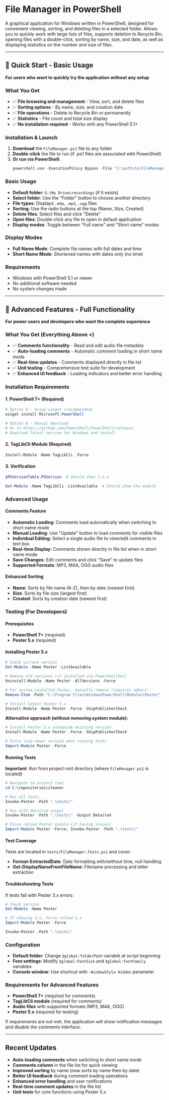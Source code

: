 # File Manager in PowerShell

A graphical application for Windows written in PowerShell, designed for convenient viewing, sorting, and deleting files in a selected folder. Allows you to quickly work with large lists of files, supports deletion to Recycle Bin, opening files with a double-click, sorting by name, size, and date, as well as displaying statistics on the number and size of files.

---

## 🚀 Quick Start - Basic Usage

**For users who want to quickly try the application without any setup**

### What You Get
- ✅ **File browsing and management** - View, sort, and delete files
- ✅ **Sorting options** - By name, size, and creation date  
- ✅ **File operations** - Delete to Recycle Bin or permanently
- ✅ **Statistics** - File count and total size display
- ✅ **No installation required** - Works with any PowerShell 5.1+

### Installation & Launch

1. **Download** the `FileManager.ps1` file to any folder
2. **Double-click** the file to run (if .ps1 files are associated with PowerShell)
3. **Or run via PowerShell:**
   ```powershell
   powershell.exe -ExecutionPolicy Bypass -File "C:\path\to\FileManager.ps1"
   ```

### Basic Usage

- **Default folder**: `G:\My Drive\recordings` (if it exists)
- **Select folder**: Use the "Folder" button to choose another directory
- **File types**: Displays `.m4a`, `.mp3`, `.ogg` files
- **Sorting**: Use the radio buttons at the top (Name, Size, Created)
- **Delete files**: Select files and click "Delete" 
- **Open files**: Double-click any file to open in default application
- **Display modes**: Toggle between "Full name" and "Short name" modes

### Display Modes
- **Full Name Mode**: Complete file names with full dates and time
- **Short Name Mode**: Shortened names with dates only (no time)

### Requirements
- Windows with PowerShell 5.1 or newer
- No additional software needed
- No system changes made

---

## 🔧 Advanced Features - Full Functionality

**For power users and developers who want the complete experience**

### What You Get (Everything Above +)
- ✅ **Comments functionality** - Read and edit audio file metadata
- ✅ **Auto-loading comments** - Automatic comment loading in short name mode
- ✅ **Real-time updates** - Comments displayed directly in file list
- ✅ **Unit testing** - Comprehensive test suite for development
- ✅ **Enhanced UI feedback** - Loading indicators and better error handling

### Installation Requirements

#### 1. PowerShell 7+ (Required)
```powershell
# Option A - Using winget (recommended)
winget install Microsoft.PowerShell

# Option B - Manual download
# Go to https://github.com/PowerShell/PowerShell/releases
# Download latest version for Windows and install
```

#### 2. TagLibCli Module (Required)
```powershell
Install-Module -Name TagLibCli -Force
```

#### 3. Verification
```powershell
$PSVersionTable.PSVersion  # Should show 7.x.x
```
```powershell
Get-Module -Name TagLibCli -ListAvailable  # Should show the module
```

### Advanced Usage

#### Comments Feature
- **Automatic Loading**: Comments load automatically when switching to short name mode
- **Manual Loading**: Use "Update" button to load comments for visible files
- **Individual Editing**: Select a single audio file to view/edit comments in text box
- **Real-time Display**: Comments shown directly in file list when in short name mode
- **Save Changes**: Edit comments and click "Save" to update files
- **Supported Formats**: MP3, M4A, OGG audio files

#### Enhanced Sorting
- **Name**: Sorts by file name (A-Z), then by date (newest first)
- **Size**: Sorts by file size (largest first)  
- **Created**: Sorts by creation date (newest first)

### Testing (For Developers)

#### Prerequisites
- **PowerShell 7+** (required)
- **Pester 5.x** (required)

#### Installing Pester 5.x
```powershell
# Check current version
Get-Module -Name Pester -ListAvailable
```
```powershell
# Remove old versions (if installed via PowerShellGet)
Uninstall-Module -Name Pester -AllVersions -Force
```
```powershell
# For system-installed Pester, manually remove (requires admin):
Remove-Item -Path "C:\Program Files\WindowsPowerShell\Modules\Pester" -Recurse -Force
```
```powershell
# Install latest Pester 5.x
Install-Module -Name Pester -Force -SkipPublisherCheck
```

**Alternative approach (without removing system module):**
```powershell
# Install Pester 5.x alongside existing version
Install-Module -Name Pester -Force -SkipPublisherCheck
```
```powershell
# Force load newer version when running tests
Import-Module Pester -Force
```

#### Running Tests
**Important**: Run from project root directory (where `FileManager.ps1` is located)

```powershell
# Navigate to project root
cd C:\repositories\cleaner
```
```powershell
# Run all tests
Invoke-Pester -Path ".\tests\"
```
```powershell
# Run with detailed output
Invoke-Pester -Path ".\tests\" -Output Detailed
```
```powershell
# Force reload Pester module (if having issues)
Import-Module Pester -Force; Invoke-Pester -Path ".\tests\"
```

#### Test Coverage
Tests are located in `tests/FileManager.Tests.ps1` and cover:
- **Format-ExtractedDate**: Date formatting with/without time, null handling
- **Get-DisplayNameFromFileName**: Filename processing and letter extraction

#### Troubleshooting Tests
If tests fail with Pester 3.x errors:
```powershell
# Check version
Get-Module -Name Pester
```
```powershell
# If showing 3.x, force reload 5.x
Import-Module Pester -Force
```
```powershell
Invoke-Pester -Path ".\tests\"
```

### Configuration

- **Default folder**: Change `$global:folderPath` variable at script beginning
- **Font settings**: Modify `$global:fontSize` and `$global:fontFamily` variables
- **Console window**: Use shortcut with `-WindowStyle Hidden` parameter

### Requirements for Advanced Features
- **PowerShell 7+** (required for comments)
- **TagLibCli module** (required for comments)
- **Audio files** with supported formats (MP3, M4A, OGG)
- **Pester 5.x** (required for testing)

If requirements are not met, the application will show notification messages and disable the comments interface.

---

## Recent Updates

- **Auto-loading comments** when switching to short name mode
- **Comments column** in the file list for quick viewing
- **Improved sorting** by name (now sorts by name then by date)
- **Better UI feedback** during comment loading operations
- **Enhanced error handling** and user notifications
- **Real-time comment updates** in the file list
- **Unit tests** for core functions using Pester 5.x

